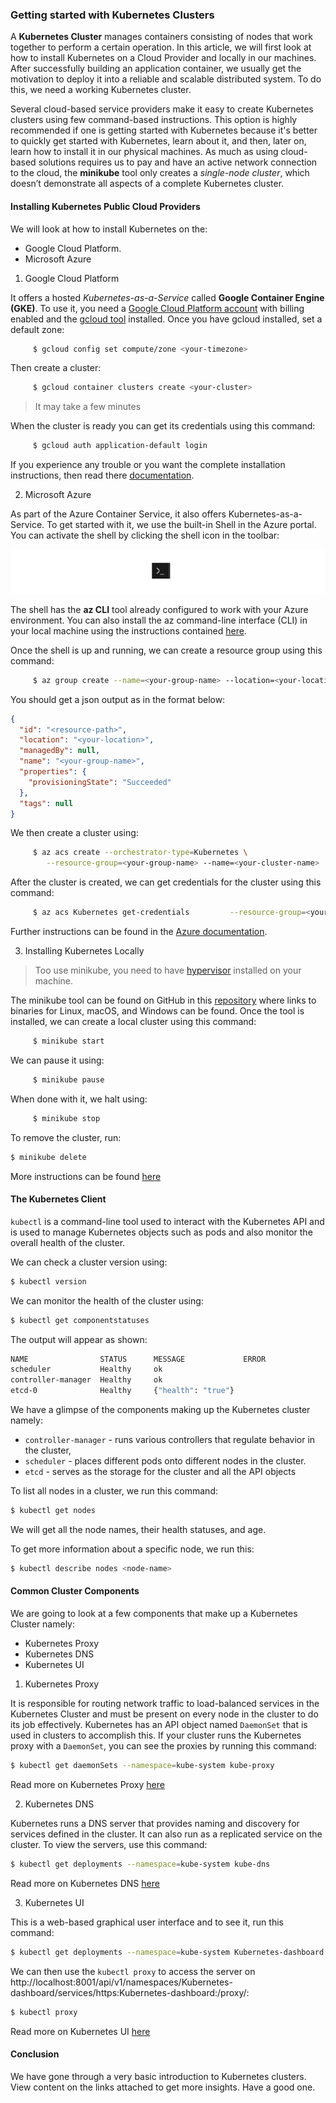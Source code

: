 ### Getting started with Kubernetes Clusters

A **Kubernetes Cluster** manages containers consisting of nodes that work together to perform a certain operation. In this article, we will first look at how to install Kubernetes on a Cloud Provider and locally in our machines.
After successfully building an application container, we usually get the motivation to deploy it into a reliable and scalable distributed system. To do this, we need a working Kubernetes cluster.

Several cloud-based service providers make it easy to create Kubernetes clusters using few command-based instructions. This option is highly recommended if one is getting started with Kubernetes because  it's better to quickly get started with
Kubernetes, learn about it, and then, later on, learn how to install it in our physical machines. As much as using cloud-based solutions requires us to pay and have an active network connection to the cloud,  the **minikube** tool only creates a *single-node cluster*, which doesn’t demonstrate all aspects of a complete Kubernetes cluster.

#### Installing Kubernetes Public Cloud Providers

We will look at how to install Kubernetes on the:

- Google Cloud Platform.
- Microsoft Azure

1. Google Cloud Platform

It offers a hosted *Kubernetes-as-a-Service* called
**Google Container Engine (GKE)**. To use it, you need a [Google Cloud Platform account](https://console.cloud.google.com/freetrial?_ga=2.256403528.294839319.1619953021-1551188299.1619953021) with billing enabled and the [gcloud tool](https://cloud.google.com/sdk/docs/install) installed.
Once you have gcloud installed, set a default zone:

```bash
     $ gcloud config set compute/zone <your-timezone>
```     

Then create a cluster:

```bash
     $ gcloud container clusters create <your-cluster>
```

> It may take a few minutes

When the cluster is ready you can get its credentials
using this command:

```bash
     $ gcloud auth application-default login
```

If you experience any trouble or you want the complete installation instructions, then read there [documentation](https://cloud.google.com/Kubernetes-engine/docs/how-to/).

2. Microsoft Azure

As part of the Azure Container Service, it also offers Kubernetes-as-a-Service. To get started with it, we use the built-in Shell in the Azure portal. You can activate the
shell by clicking the shell icon in the toolbar:

![Shell icon](shell.png)

The shell has the **az CLI** tool already
configured to work with your Azure environment. You can also install the az command-line interface (CLI) in your local
machine using the instructions contained [here](https://docs.microsoft.com/cli/azure/install-azure-cli).

Once the shell is up and running, we can create a resource group using this command:

```bash
     $ az group create --name=<your-group-name> --location=<your-location>
```
You should get a json output as in the format below:

```json
{
  "id": "<resource-path>",
  "location": "<your-location>",
  "managedBy": null,
  "name": "<your-group-name>",
  "properties": {
    "provisioningState": "Succeeded"
  },
  "tags": null
}
```

We then create a cluster using:

```bash
     $ az acs create --orchestrator-type=Kubernetes \
        --resource-group=<your-group-name> --name=<your-cluster-name>
```

After the cluster is created, we can get credentials
for the cluster using this command:

```bash
     $ az acs Kubernetes get-credentials         --resource-group=<your-group-name> --name=<your-cluster-name>
```

Further instructions can be found in the [Azure documentation](https://docs.microsoft.com/en-us/azure/aks/Kubernetes-walkthrough).

3. Installing Kubernetes Locally

> Too use minikube, you need to have [hypervisor](https://www.vmware.com/topics/glossary/content/hypervisor#:~:text=A%20hypervisor%2C%20also%20known%20as,such%20as%20memory%20and%20processing.) installed on your machine.

The minikube tool can be found on GitHub in this [repository](https://github.com/Kubernetes/minikube) where links to binaries for Linux, macOS, and Windows can be found. Once the tool is installed, we can create a local cluster using this command:

```bash
     $ minikube start
```

We can pause it using:

```bash
     $ minikube pause
```

When done with it, we halt using:

```bash
     $ minikube stop
```    

To remove the cluster, run:

```bash
$ minikube delete
```

More instructions can be found [here](https://minikube.sigs.k8s.io/docs/start/)

#### The Kubernetes Client

`kubectl` is a command-line tool used to interact with the Kubernetes API and is used to manage Kubernetes
objects such as pods and also monitor the overall health of the cluster.

We can check a cluster version using:

```bash
$ kubectl version
```

We can monitor the health of the cluster using:

```bash
$ kubectl get componentstatuses
```

The output will appear as shown:

```bash
NAME                STATUS      MESSAGE             ERROR
scheduler           Healthy     ok                  
controller-manager  Healthy     ok
etcd-0              Healthy     {"health": "true"}

```
We have a glimpse of the components making up the Kubernetes cluster namely:

- `controller-manager` - runs various controllers that regulate
behavior in the cluster,
- `scheduler` - places different
pods onto different nodes in the cluster.
- `etcd` - serves as the storage for the cluster and all the API objects

To list all nodes in a cluster, we run this command:

```bash
$ kubectl get nodes
```

We will get all the node names, their health statuses, and age.

To get more information about a specific node, we run this:

```bash
$ kubectl describe nodes <node-name>
```

#### Common Cluster Components

We are going to look at a few components that make up a Kubernetes Cluster namely:

- Kubernetes Proxy
- Kubernetes DNS
- Kubernetes UI

1. Kubernetes Proxy

It is responsible for routing network traffic to load-balanced services in the Kubernetes Cluster and must be present on every node in the cluster to do its job effectively. Kubernetes has an API object named `DaemonSet` that is used in clusters to accomplish this. If your cluster runs the Kubernetes proxy with a `DaemonSet`, you can see the proxies by running this command:

```bash
$ kubectl get daemonSets --namespace=kube-system kube-proxy
```

Read more on Kubernetes Proxy [here](https://Kubernetes.io/docs/concepts/cluster-administration/proxies/)

2. Kubernetes DNS

Kubernetes runs a DNS server that provides naming and discovery for services defined in the cluster. It can also run as a
replicated service on the cluster. To view the servers, use this command:

```bash
$ kubectl get deployments --namespace=kube-system kube-dns
```
Read more on Kubernetes DNS [here](https://Kubernetes.io/docs/concepts/services-networking/dns-pod-service/)

3. Kubernetes UI

This is a web-based graphical user interface and to see it, run this command:

```bash
$ kubectl get deployments --namespace=kube-system Kubernetes-dashboard
```

We can then use the `kubectl proxy` to access the server on http://localhost:8001/api/v1/namespaces/Kubernetes-dashboard/services/https:Kubernetes-dashboard:/proxy/:

```bash
$ kubectl proxy
```
Read more on Kubernetes UI [here](https://Kubernetes.io/docs/tasks/access-application-cluster/web-ui-dashboard/)

#### Conclusion

We have gone through a very basic introduction to Kubernetes clusters. View content on the links attached to get more insights. Have a good one.